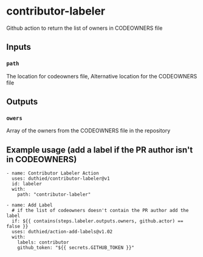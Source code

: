 # contributor-labeler
Github action to return the list of owners in CODEOWNERS file

## Inputs

### `path`

The location for codeowners file, Alternative location for the CODEOWNERS file
    
## Outputs

### `owers`

Array of the owners from the CODEOWNERS file in the repository

## Example usage (add a label if the PR author isn't in CODEOWNERS)

```
- name: Contributor Labeler Action
  uses: duthied/contributor-labeler@v1
  id: labeler
  with:
    path: "contributor-labeler"
    
- name: Add Label
  # if the list of codeowners doesn't contain the PR author add the label
  if: ${{ contains(steps.labeler.outputs.owners, github.actor) == false }}
  uses: duthied/action-add-labels@v1.02
  with:
    labels: contributor
    github_token: "${{ secrets.GITHUB_TOKEN }}"

```
